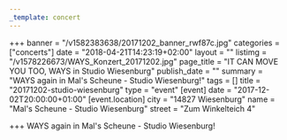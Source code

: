 ```yaml
---
_template: concert
---
```



+++
banner = "/v1582383638/20171202_banner_rwf87c.jpg"
categories = ["concerts"]
date = "2018-04-21T14:23:19+02:00"
layout = ""
listimg = "/v1578226673/WAYS_Konzert_20171202.jpg"
page_title = "IT CAN MOVE YOU TOO, WAYS in Studio Wiesenburg"
publish_date = ""
summary = "WAYS again in Mal's Scheune - Studio Wiesenburg!"
tags = []
title = "20171202-studio-wiesenburg"
type = "event"
[event]
date = "2017-12-02T20:00:00+01:00"
[event.location]
city = "14827 Wiesenburg"
name = "Mal's Scheune - Studio Wiesenburg"
street = "Zum Winkelteich 4"

+++
WAYS again in Mal's Scheune - Studio Wiesenburg!
